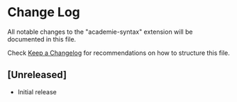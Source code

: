 # Change Log
All notable changes to the "academie-syntax" extension will be documented in this file.

Check [Keep a Changelog](http://keepachangelog.com/) for recommendations on how to structure this file.

## [Unreleased]
- Initial release
